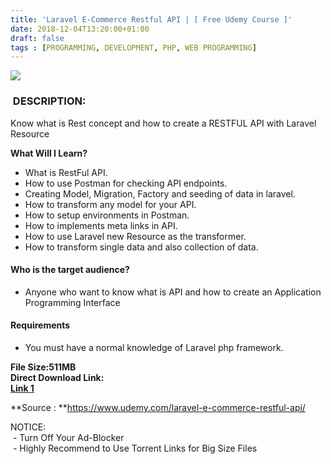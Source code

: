 ```yaml
---
title: 'Laravel E-Commerce Restful API | [ Free Udemy Course ]'
date: 2018-12-04T13:20:00+01:00
draft: false
tags : [PROGRAMMING, DEVELOPMENT, PHP, WEB PROGRAMMING]
---
```


  
  
  
  
  

[![](https://3.bp.blogspot.com/-LBcTxyeuD5I/XAZvMB7LT1I/AAAAAAAAAdg/06I_CG_-ux8quIdb2wKz9A6ZTIQbzdSnACLcBGAs/s640/Laravel-E-Commerce-Restful-API.jpg)](https://3.bp.blogspot.com/-LBcTxyeuD5I/XAZvMB7LT1I/AAAAAAAAAdg/06I_CG_-ux8quIdb2wKz9A6ZTIQbzdSnACLcBGAs/s1600/Laravel-E-Commerce-Restful-API.jpg)

###  DESCRIPTION:

  

Know what is Rest concept and how to create a RESTFUL API with Laravel Resource

**What Will I Learn?**  

*   What is RestFul API.
*   How to use Postman for checking API endpoints.
*   Creating Model, Migration, Factory and seeding of data in laravel.
*   How to transform any model for your API.
*   How to setup environments in Postman.
*   How to implements meta links in API.
*   How to use Laravel new Resource as the transformer.
*   How to transform single data and also collection of data.

#### **Who is the target audience?**

*   Anyone who want to know what is API and how to create an Application Programming Interface

#### **Requirements**

*   You must have a normal knowledge of Laravel php framework.

**File Size:511MB**  
**Direct Download Link:**  
[](http://turboagram.com/18521555/laravel-e-commerce-link1) **[Link 1](http://turboagram.com/18521555/laravel-e-commerce-link1)**

  
**Source : **https://www.udemy.com/laravel-e-commerce-restful-api/  
  
NOTICE:  
 - Turn Off Your Ad-Blocker  
 - Highly Recommend to Use Torrent Links for Big Size Files